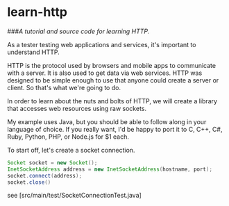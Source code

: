 # learn-http

###*A tutorial and source code for learning HTTP.*

As a tester testing web applications and services, it's important to understand HTTP.

HTTP is the protocol used by browsers and mobile apps to communicate with a server.  It is also used to get data via web services.  HTTP was designed to be simple enough to use that anyone could create a server or client.  So that's what we're going to do.

In order to learn about the nuts and bolts of HTTP, we will create a library that accesses web resources using raw sockets.

My example uses Java, but you should be able to follow along in your language of choice.  If you really want, I'd be happy to port it to C, C++, C#, Ruby, Python, PHP, or Node.js for $1 each.

To start off, let's create a socket connection.

```java
Socket socket = new Socket();
InetSocketAddress address = new InetSocketAddress(hostname, port);
socket.connect(address);
socket.close()
```

see [src/main/test/SocketConnectionTest.java]





